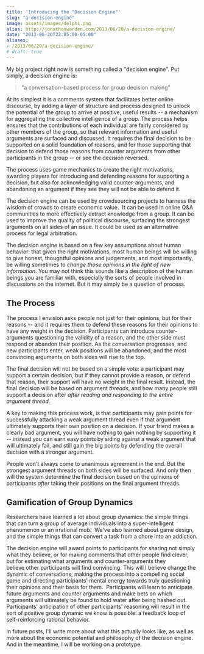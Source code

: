 ```yaml
---
title: 'Introducing the "Decision Engine"'
slug: "a-decision-engine"
image: assets/images/delphi.png
alias: http://jonathanwarden.com/2013/06/20/a-decision-engine/
date: "2013-06-20T22:05:00-05:00"
aliases:
- /2013/06/20/a-decision-engine/
# draft: true
---
```


My big project right now is something called a "decision engine". Put simply, a decision engine is:
<blockquote>"a conversation-based process for group decision making"</blockquote>
At its simplest it is a comments system  that facilitates better online discourse, by adding a layer of structure and process designed to unlock the potential of the group to arrive at positive, useful results -- a mechanism for aggregating the collective intelligence of a group. The process helps ensures that the contributions of each individual are fairly considered by other members of the group, so that relevant information and useful arguments are surfaced and discussed. It requires the final decision to be supported on a solid foundation of reasons, and for those supporting that decision to defend those reasons from counter arguments from other participants in the group -- or see the decision reversed.

The process uses game mechanics to create the right motivations, awarding players for introducing and defending reasons for supporting a decision, but also for acknowledging valid counter-arguments, and abandoning an argument if they see they will not be able to defend it.

The decision engine can be used by crowdsourcing projects to harness the wisdom of crowds to create economic value. &nbsp;It can be used in online Q&amp;A communities to more effectively extract knowledge from a group. It can be used to improve the quality of political discourse, surfacing the strongest arguments on all sides of an issue. It could be used as an alternative process for legal arbitration.

The decision engine is based on a few key assumptions about human behavior: that given the right motivations, most human beings will be willing to give honest, thoughtful opinions and judgements, and most importantly, be willing sometimes to <em>change those opinions in the light of new information</em>. You may not think this sounds like a description of the human beings you are familiar with, especially the sorts of people involved in discussions on the internet. But it may simply be a question of process.
<h2>The Process</h2>
The process I envision asks people not just for their opinions, but for their reasons -- and it requires them to defend these reasons for their opinions to have any weight in the decision. Participants can introduce counter-arguments questioning the validity of a reason, and the other side must respond or abandon their position. As the conversation progresses, and new participants enter, weak positions will be abandoned, and the most convincing arguments on both sides will rise to the top.

The final decision will not be based on a simple vote: a participant may support a certain decision, but if they cannot provide a reason, or defend that reason, their support will have no weight in the final result. Instead, the final decision will be based on argument <em>threads</em>, and how many people still support a decision after <em>after reading and responding to the entire argument thread</em>.

A key to making this process work, is that participants may gain points for successfully attacking a weak argument thread even if that argument ultimately supports their own position on a decision. If your friend makes a clearly bad argument, you will have nothing to gain nothing by supporting it -- instead you can earn easy points by siding against a weak argument that will ultimately fail, and still gain the big points by defending the overall decision with a stronger argument.

People won't always come to unanimous agreement in the end. But the strongest argument threads on both sides will be surfaced. And only then will the system determine the final decision based on the opinions of participants <em>after</em> taking their positions on the final argument threads.
<h2>Gamification of Group Dynamics</h2>
Researchers have learned a lot about group dynamics: the simple things that can turn a group of average individuals into a super-intelligent phenomenon or an irrational mob. &nbsp;We've also learned about game design, and the simple things that can convert a task from a chore into an addiction.

The decision engine will award points to participants for sharing not simply what they believe, or for making comments that other people find clever, but for estimating what arguments and counter-arguments they believe&nbsp;other&nbsp;participants will find convincing. This will I believe change the dynamic of conversations, making the process into a compelling social game and directing participants' mental energy towards truly questioning their opinions and their basis for them. &nbsp;Participants will learn to anticipate future arguments and counter arguments and make bets on which arguments will ultimately be found to hold water after being hashed out. Participants' anticipation of other participants' reasoning will result in the sort of positive group dynamic we know is possible: a feedback loop of self-reinforcing rational behavior.

In future posts, I'll write more about what this actually looks like, as well as more about the economic potential and philosophy of the decision engine. And in the meantime, I will be working on a prototype.